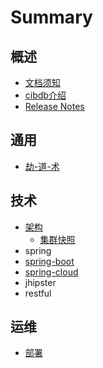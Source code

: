 # Summary

## 概述
* [文档须知](关于.md)
* [cibdb介绍](README.md)
* [Release Notes](release-notes.md)

## 通用
* [劫-道-术](劫-道-术.md)

## 技术
* [架构](架构.md)
    * [集群快照](快照.md)
* spring
* [spring-boot](spring-boot.md)
* [spring-cloud](spring-cloud.md)
* jhipster
* restful

## 运维
* [部署](部署.md)


